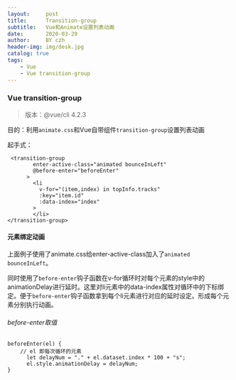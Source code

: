 ```yaml
---
layout:     post
title:      Transition-group
subtitle:   Vue和Animate设置列表动画
date:       2020-03-29
author:     BY czh
header-img: img/desk.jpg
catalog: true
tags:
    - Vue
    - Vue transition-group
---
```


###  Vue transition-group

>版本：@vue/cli 4.2.3

目的：利用`animate.css`和Vue自带组件`transition-group`设置列表动画

起手式：

```
 <transition-group
        enter-active-class="animated bounceInLeft"
        @before-enter="beforeEnter"
      >
        <li
          v-for="(item,index) in topInfo.tracks"
          :key="item.id"
          :data-index="index"
        >
        </li>
</transition-group>     
```

#### 元素绑定动画

上面例子使用了animate.css给enter-active-class加入了`animated bounceInLeft`。

同时使用了`before-enter`钩子函数在v-for循环时对每个元素的style中的animationDelay进行延时。这里对li元素中的data-index属性对循环中的下标绑定。便于`before-enter`钩子函数拿到每个li元素进行对应的延时设定。形成每个元素分别执行动画。

###### before-enter取值

```
beforeEnter(el) {
	// el 即每次循环的元素
      let delayNum = "." + el.dataset.index * 100 + "s";
      el.style.animationDelay = delayNum;
}
```




